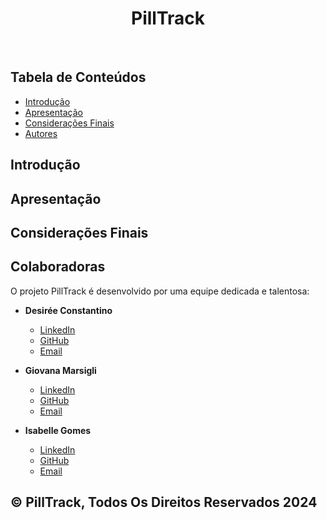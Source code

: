 <h1 align="center">PillTrack</h1> <br>

## Tabela de Conteúdos

- [Introdução](#Introdução)
- [Apresentação](#Apresentação)
- [Considerações Finais](#Considerações)
- [Autores](#Autores)


## Introdução



## Apresentação



## Considerações Finais


## Colaboradoras

O projeto PillTrack é desenvolvido por uma equipe dedicada e talentosa:

- **Desirée Constantino**  
  - [LinkedIn](https://www.linkedin.com/in/desir%C3%A9e-barboza-833a30288?utm_source=share&utm_campaign=share_via&utm_content=profile&utm_medium=ios_app)  
  - [GitHub](https://github.com/Constdesire)  
  - [Email](mailto:email_da_colaboradora_1)

- **Giovana Marsigli**  
  - [LinkedIn](https://www.linkedin.com/in/giovana-marsigli-rodrigues-b85496289/)  
  - [GitHub](https://github.com/GiovanaMarsigli)  
  - [Email](mailto:marsigligiovana@gmail)

- **Isabelle Gomes**  
  - [LinkedIn]([link_para_o_linkedin](https://br.linkedin.com/in/isabelle-gomes-de-souza-andrade-4a4506289?trk=public_profile_browsemap-profile))  
  - [GitHub](https://github.com/Isaanine)  
  - [Email](mailto:email_da_colaboradora_3)

## © PillTrack, Todos Os Direitos Reservados 2024
